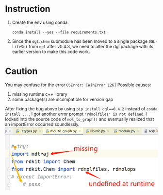 # Instruction
1. Create the env using conda.

    `conda install --yes --file requirements.txt`
    
2. Since the `dgl.chem` submodule has been moved to a single package `DGL-LifeSci` from `dgl` after v0.4.3, we need to alter the dgl package with its earlier version to make this code work.


    
# Caution
You may confuse for the error `OSError: [WinError 126]`
Possible causes:
1. missing runtime c++ library
2. some package(s) are incompatible for version gap

After fixing the bug above by using `pip install dgl==0.4.2` instead of `conda install ...`, I got another error prompt `'rdmolfiles' is not defined`.
I looked into the source code of `mol_to_graph()` and eventually realized that an importError occurred soundlessly.
![After installing the missing `matraj`, then everything will be OK](微信截图_20210414160801.png)